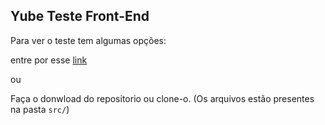 ## Yube Teste Front-End

Para ver o teste tem algumas opções:

entre por esse [link](https://dcitalo.github.io/Yube-Test/src/)

ou

Faça o donwload do repositorio ou clone-o. (Os arquivos estão presentes na pasta `src/`)
